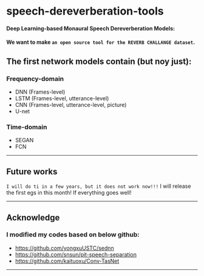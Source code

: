 # speech-dereverberation-tools

#### Deep Learning-based Monaural Speech Dereverberation Models: 
#### We want to make `an open source tool for the REVERB CHALLANGE dataset`. 


## The first network models contain (but noy just):
### Frequency-domain
* DNN (Frames-level)
* LSTM (Frames-level, utterance-level)
* CNN (Frames-level, utterance-level, picture)
* U-net
### Time-domain
* SEGAN
* FCN

*****

## Future works
`I will do ti in a few years, but it does not work now!!!`
I will release the first egs in this month! If everything goes well!

*****

## Acknowledge
### I modified my codes based on below github:
* https://github.com/yongxuUSTC/sednn
* https://github.com/snsun/pit-speech-separation
* https://github.com/kaituoxu/Conv-TasNet

*****
